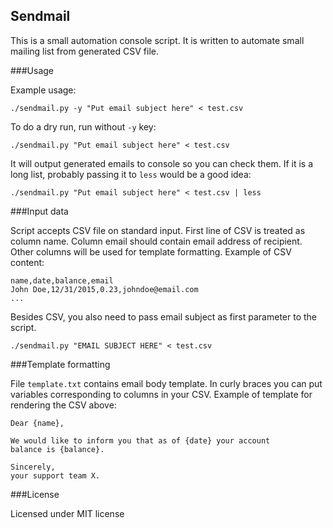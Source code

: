 Sendmail 
------

This is a small automation console script. It is written to automate small mailing list from generated CSV file.

###Usage

Example usage:

    ./sendmail.py -y "Put email subject here" < test.csv

To do a dry run, run without `-y` key:

    ./sendmail.py "Put email subject here" < test.csv
    
It will output generated emails to console so you can check them. If it is a long list, probably passing it to `less` would be a good idea:

    ./sendmail.py "Put email subject here" < test.csv | less

###Input data

Script accepts CSV file on standard input. First line of CSV is treated as column name. Column email should contain email address of recipient. Other columns will be used for template formatting. Example of CSV content:

    name,date,balance,email
    John Doe,12/31/2015,0.23,johndoe@email.com
    ...
    
Besides CSV, you also need to pass email subject as first parameter to the script.

    ./sendmail.py "EMAIL SUBJECT HERE" < test.csv


###Template formatting

File `template.txt` contains email body template. In curly braces you can put variables corresponding to columns in your CSV. Example of template for rendering the CSV above:

    Dear {name},
    
    We would like to inform you that as of {date} your account 
    balance is {balance}.
    
    Sincerely,
    your support team X.
    
###License

Licensed under MIT license